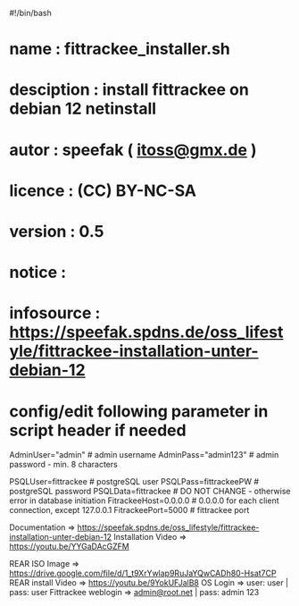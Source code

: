 #!/bin/bash
# name          : fittrackee_installer.sh
# desciption    : install fittrackee on debian 12 netinstall 
# autor         : speefak ( itoss@gmx.de )
# licence       : (CC) BY-NC-SA
# version 	: 0.5
# notice 	:
# infosource	: https://speefak.spdns.de/oss_lifestyle/fittrackee-installation-unter-debian-12
#

# config/edit following parameter in script header if needed

 AdminUser="admin"					# admin username
 AdminPass="admin123"					# admin password - min. 8 characters

 PSQLUser=fittrackee					# postgreSQL user
 PSQLPass=fittrackeePW					# postgreSQL password
 PSQLData=fittrackee					# DO NOT CHANGE - otherwise error in database initiation 
 FitrackeeHost=0.0.0.0					# 0.0.0.0 for each client connection, except 127.0.0.1
 FitrackeePort=5000					# fittrackee port 


Documentation       => https://speefak.spdns.de/oss_lifestyle/fittrackee-installation-unter-debian-12
Installation Video  => https://youtu.be/YYGaDAcGZFM

REAR ISO Image      => https://drive.google.com/file/d/1_t9XrYwlap9RuJaYQwCADh80-Hsat7CP
REAR install Video  => https://youtu.be/9YokUFJalB8 
OS Login            => user: user | pass: user
Fittrackee weblogin => admin@root.net | pass: admin 123
